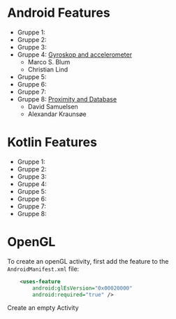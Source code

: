 # Android Features

* Gruppe 1:
* Gruppe 2:
* Gruppe 3:
* Gruppe 4: [Gyroskop and accelerometer](https://github.com/Thug-Lyfe/Gyro-Acc)
  - Marco S. Blum
  - Christian Lind
* Gruppe 5:
* Gruppe 6:
* Gruppe 7:
* Gruppe 8: [Proximity and Database](https://github.com/ElDuderino420/KotlinStuff)
  - David Samuelsen
  - Alexandar Kraunsøe

# Kotlin Features

* Gruppe 1:
* Gruppe 2:
* Gruppe 3:
* Gruppe 4: 
* Gruppe 5:
* Gruppe 6:
* Gruppe 7:
* Gruppe 8: 

# OpenGL

To create an openGL activity, first add the feature to the `AndroidManifest.xml` file:
```xml
    <uses-feature
        android:glEsVersion="0x00020000"
        android:required="true" />
```
Create an empty Activity
